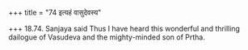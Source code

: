 +++
title = "74 इत्यहं वासुदेवस्य"

+++
18.74. Sanjaya said Thus I have heard this wonderful and thrilling
dailogue of Vasudeva and the mighty-minded son of Prtha.
